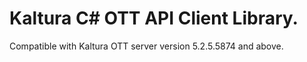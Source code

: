 # Kaltura C# OTT API Client Library.
Compatible with Kaltura OTT server version 5.2.5.5874 and above.
